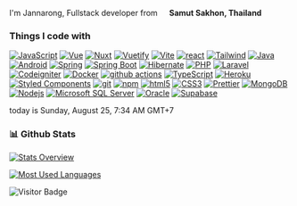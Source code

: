<p>I'm Jannarong, Fullstack developer from <img src="https://cdn-icons-png.flaticon.com/512/197/197452.png" width="13"/> <b>Samut Sakhon, Thailand</b> </p>
<h3>Things I code with</h3>
<p>
<a href="https://www.javascript.com/"><img alt="JavaScript" src="https://img.shields.io/badge/-JavaScript-F7DF1E?style=flat-square&logo=JavaScript&logoColor=black" /></a>
<a href="https://vuejs.org/"><img alt="Vue" src="https://img.shields.io/badge/-Vue.js-4FC08D?style=flat-square&logo=vue.js&logoColor=white" /></a>
<a href="https://nuxt.com/"><img alt="Nuxt" src="https://img.shields.io/badge/-Nuxt.js-00DC82?style=flat-square&logo=Nuxt.js&logoColor=white" /></a>
<a href="https://vuetifyjs.com/en/"><img alt="Vuetify" src="https://img.shields.io/badge/-Vuetify-1867C0?style=flat-square&logo=Vuetify&logoColor=white" /></a>
<a href="https://vitejs.dev/"><img alt="Vite" src="https://img.shields.io/badge/-Vite-646CFF?style=flat-square&logo=vite&logoColor=white" /></a>
<a href="https://react.dev/"><img alt="react" src="https://img.shields.io/badge/-React-61DAFB?style=flat-square&logo=React&logoColor=black" /></a>
<a href="https://tailwindcss.com/"><img alt="Tailwind" src="https://img.shields.io/badge/- Tailwind CSS-06B6D4?style=flat-square&logo=Tailwind CSS&logoColor=white" /></a>
<a href="https://www.java.com/"><img alt="Java" src="https://img.shields.io/badge/-Java-137CBD?style=flat-square&logo=Java&logoColor=white" /></a>
<a href="https://www.android.com/"><img alt="Android" src="https://img.shields.io/badge/-Android-3DDC84?style=flat-square&logo=Android&logoColor=white" /></a>
<a href="https://spring.io/"><img alt="Spring" src="https://img.shields.io/badge/-Spring-6DB33F?style=flat-square&logo=Spring&logoColor=white" /></a>
<a href="https://spring.io/projects/spring-boot"><img alt="Spring Boot" src="https://img.shields.io/badge/-Spring Boot-6DB33F?style=flat-square&logo=Spring Boot&logoColor=white" /></a>
<a href="https://hibernate.org/"><img alt="Hibernate" src="https://img.shields.io/badge/-Hibernate-59666C?style=flat-square&logo=Hibernate&logoColor=white" /></a>
<a href="https://www.php.net/"><img alt="PHP" src="https://img.shields.io/badge/-PHP-777BB4?style=flat-square&logo=PHP&logoColor=white" /></a>
<a href="https://laravel.com/"><img alt="Laravel" src="https://img.shields.io/badge/-Laravel-FF2D20?style=flat-square&logo=Laravel&logoColor=white" /></a>
<a href="https://codeigniter.com/"><img alt="Codeigniter" src="https://img.shields.io/badge/-Codeigniter-EF4223?style=flat-square&logo=Codeigniter&logoColor=white" /></a>
<a href="https://www.docker.com/"><img alt="Docker" src="https://img.shields.io/badge/-Docker-46a2f1?style=flat-square&logo=docker&logoColor=white" /></a>
<a href="https://docs.github.com/en/actions"><img alt="github actions" src="https://img.shields.io/badge/-Github_Actions-2088FF?style=flat-square&logo=github-actions&logoColor=white" /></a>
<a href="https://www.typescriptlang.org/"><img alt="TypeScript" src="https://img.shields.io/badge/-TypeScript-007ACC?style=flat-square&logo=typescript&logoColor=white" /></a>
<a href="https://www.heroku.com/"><img alt="Heroku" src="https://img.shields.io/badge/-Heroku-430098?style=flat-square&logo=heroku&logoColor=white" /></a>
<a href="https://styled-components.com/"><img alt="Styled Components" src="https://img.shields.io/badge/-Styled_Components-db7092?style=flat-square&logo=styled-components&logoColor=white" /></a>
<a href="https://git-scm.com/"><img alt="git" src="https://img.shields.io/badge/-Git-F05032?style=flat-square&logo=git&logoColor=white" /></a>
<a href="https://www.npmjs.com/"><img alt="npm" src="https://img.shields.io/badge/-NPM-CB3837?style=flat-square&logo=npm&logoColor=white" /></a>
<a href="#"><img alt="html5" src="https://img.shields.io/badge/-HTML5-E34F26?style=flat-square&logo=html5&logoColor=white" /></a>
<a href="#"><img alt="CSS3" src="https://img.shields.io/badge/-CSS-1572B6?style=flat-square&logo=CSS3&logoColor=white" /></a>
<a href="https://prettier.io/"><img alt="Prettier" src="https://img.shields.io/badge/-Prettier-F7B93E?style=flat-square&logo=prettier&logoColor=white" /></a>
<a href="https://www.mongodb.com/"><img alt="MongoDB" src="https://img.shields.io/badge/-MongoDB-13aa52?style=flat-square&logo=mongodb&logoColor=white" /></a>
<a href="https://nodejs.org/en"><img alt="Nodejs" src="https://img.shields.io/badge/-Nodejs-43853d?style=flat-square&logo=Node.js&logoColor=white" /></a>
<a href="https://www.microsoft.com/en-us/sql-server/sql-server-downloads"><img alt="Microsoft SQL Server" src="https://img.shields.io/badge/-Microsoft SQL Server-CC2927?style=flat-square&logo=Microsoft SQL Server&logoColor=white" /></a>
<a href="https://www.oracle.com/"><img alt="Oracle" src="https://img.shields.io/badge/-Oracle-F80000?style=flat-square&logo=Oracle&logoColor=white" /></a>
<a href="https://supabase.com/"><img alt="Supabase" src="https://img.shields.io/badge/-Supabase-3ECF8E?style=flat-square&logo=Supabase&logoColor=white" /></a>
</p>

today is Sunday, August 25, 7:34 AM GMT+7

### 📊 Github Stats
<a href='https://github.com/icedzax'>
  
![Stats Overview](https://github-readme-stats.vercel.app/api?username=icedzax&show_icons=true) 

![Most Used Languages](https://github-readme-stats.vercel.app/api/top-langs/?username=icedzax&layout=compact)
</a>

![Visitor Badge](https://visitor-badge.laobi.icu/badge?page_id=icedzax)
